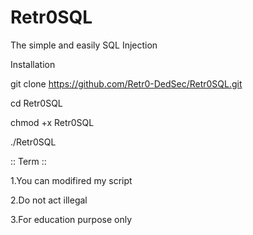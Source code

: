 # Retr0SQL
The simple and easily SQL Injection

Installation

git clone https://github.com/Retr0-DedSec/Retr0SQL.git

cd Retr0SQL

chmod +x Retr0SQL

./Retr0SQL

:: Term ::

1.You can modifired my script

2.Do not act illegal

3.For education purpose only

